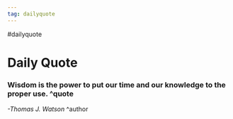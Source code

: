 ```yaml
---
tag: dailyquote
---
```


#dailyquote

# Daily Quote

### Wisdom is the power to put our time and our knowledge to the proper use. ^quote
*-Thomas J. Watson* ^author
